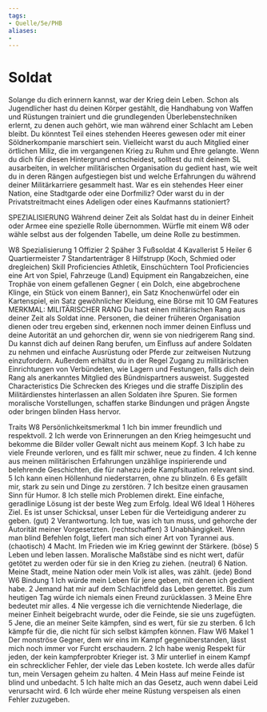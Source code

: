 ```yaml
---
tags:
- Quelle/5e/PHB
aliases:
- 
---
```

# Soldat
Solange du dich erinnern kannst, war der Krieg dein Leben. Schon als Jugendlicher hast du deinen Körper gestählt, die Handhabung von Waffen und Rüstungen trainiert und die grundlegenden Überlebenstechniken erlernt, zu denen auch gehört, wie man während einer Schlacht am Leben bleibt. Du könntest Teil eines stehenden Heeres gewesen oder mit einer Söldnerkompanie marschiert sein. Vielleicht warst du auch Mitglied einer örtlichen Miliz, die im vergangenen Krieg zu Ruhm und Ehre gelangte.
Wenn du dich für diesen Hintergrund entscheidest, solltest du mit deinem SL ausarbeiten, in welcher militärischen Organisation du gedient hast, wie weit du in deren Rängen aufgestiegen bist und welche Erfahrungen du während deiner Militärkarriere gesammelt hast. War es ein stehendes Heer einer Nation, eine Stadtgarde oder eine Dorfmiliz? Oder warst du in der Privatstreitmacht eines Adeligen oder eines Kaufmanns stationiert?
 
SPEZIALISIERUNG
Während deiner Zeit als Soldat hast du in deiner Einheit oder Armee eine spezielle Rolle übernommen. Würfle mit einem W8 oder wähle selbst aus der folgenden Tabelle, um deine Rolle zu bestimmen.

W8	Spezialisierung
1	Offizier
2	Späher
3	Fußsoldat
4	Kavallerist
5	Heiler
6	Quartiermeister
7	Standartenträger
8	Hilfstrupp (Koch, Schmied oder dregleichen)
Skill Proficiencies Athletik, Einschüchtern
Tool Proficiencies eine Art von Spiel, Fahrzeuge (Land)
Equipment ein Rangabzeichen, eine Trophäe von einem gefallenen Gegner ( ein Dolch, eine abgebrochene Klinge, ein Stück von einem Banner), ein Satz Knochenwürfel oder ein Kartenspiel, ein Satz gewöhnlicher Kleidung, eine Börse mit 10 GM
Features
MERKMAL: MILITÄRISCHER RANG
Du hast einen militärischen Rang aus deiner Zeit als Soldat inne. Personen, die deiner früheren Organisation dienen oder treu ergeben sind, erkennen noch immer deinen Einfluss und deine Autorität an und gehorchen dir, wenn sie von niedrigerem Rang sind. Du kannst dich auf deinen Rang berufen, um Einfluss auf andere Soldaten zu nehmen und einfache Ausrüstung oder Pferde zur zeitweisen Nutzung einzufordern. Außerdem erhältst du in der Regel Zugang zu militärischen Einrichtungen von Verbündeten, wie Lagern und Festungen, falls dich dein Rang als anerkanntes Mitglied des Bündnispartners ausweist.
Suggested Characteristics
Die Schrecken des Krieges und die straffe Disziplin des Militärdienstes hinterlassen an allen Soldaten ihre Spuren. Sie formen moralische Vorstellungen, schaffen starke Bindungen und prägen Ängste oder bringen blinden Hass hervor.

Traits
W8	Persönlichkeitsmerkmal
1	Ich bin immer freundlich und respektvoll.
2	Ich werde von Erinnerungen an den Krieg heimgesucht und bekomme die Bilder voller Gewalt nicht aus meinem Kopf.
3	Ich habe zu viele Freunde verloren, und es fällt mir schwer, neue zu finden.
4	Ich kenne aus meinen militärischen Erfahrungen unzählige inspirierende und belehrende Geschichten, die für nahezu jede Kampfsituation relevant sind.
5	Ich kann einen Höllenhund niederstarren, ohne zu blinzeln.
6	Es gefällt mir, stark zu sein und Dinge zu zerstören.
7	Ich besitze einen grausamen Sinn für Humor.
8	Ich stelle mich Problemen direkt. Eine einfache, geradlinige Lösung ist der beste Weg zum Erfolg.
Ideal
W6	Ideal
1	Höheres Ziel. Es ist unser Schicksal, unser Leben für die Verteidigung anderer zu geben. (gut)
2	Verantwortung. Ich tue, was ich tun muss, und gehorche der Autorität meiner Vorgesetzten. (rechtschaffen)
3	Unabhängigkeit. Wenn man blind Befehlen folgt, liefert man sich einer Art von Tyrannei aus. (chaotisch)
4	Macht. Im Frieden wie im Krieg gewinnt der Stärkere. (böse)
5	Leben und leben lassen. Moralische Maßstäbe sind es nicht wert, dafür getötet zu werden oder für sie in den Krieg zu ziehen. (neutral)
6	Nation. Meine Stadt, meine Nation oder mein Volk ist alles, was zählt. (jede)
Bond
W6	Bindung
1	Ich würde mein Leben für jene geben, mit denen ich gedient habe.
2	Jemand hat mir auf dem Schlachtfeld das Leben gerettet. Bis zum heutigen Tag würde ich niemals einen Freund zurücklassen.
3	Meine Ehre bedeutet mir alles.
4	Nie vergesse ich die vernichtende Niederlage, die meiner Einheit beigebracht wurde, oder die Feinde, sie sie uns zugefügten.
5	Jene, die an meiner Seite kämpfen, sind es wert, für sie zu sterben.
6	Ich kämpfe für die, die nicht für sich selbst kämpfen können.
Flaw
W6	Makel
1	Der monströse Gegner, dem wir eins im Kampf gegenüberstanden, lässt mich noch immer vor Furcht erschaudern.
2	Ich habe wenig Respekt für jeden, der kein kampferprobter Krieger ist.
3	Mir unterlief in einem Kampf ein schrecklicher Fehler, der viele das Leben kostete. Ich werde alles dafür tun, mein Versagen geheim zu halten.
4	Mein Hass auf meine Feinde ist blind und unbedacht.
5	Ich halte mich an das Gesetz, auch wenn dabei Leid verursacht wird.
6	Ich würde eher meine Rüstung verspeisen als einen Fehler zuzugeben.